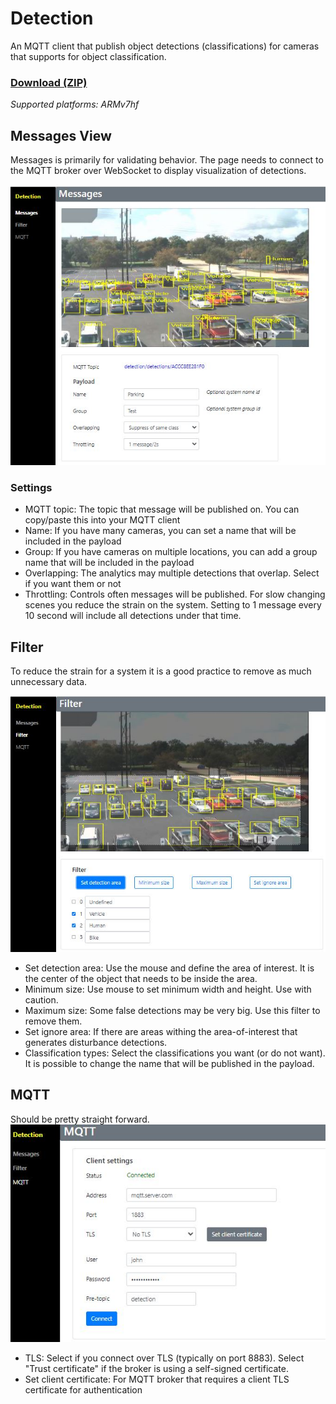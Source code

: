 # Detection
An MQTT client that publish object detections (classifications) for cameras that supports for object classification.

### [Download (ZIP)](https://files.juhlin.me/acap/detection)
*Supported platforms: ARMv7hf*

## Messages View
Messages is primarily for validating behavior.  The page needs to connect to the MQTT broker over WebSocket to display visualization of detections.

![messages](https://github.com/pandosme/acaps/raw/master/detection/images/detection-messages.jpeg)

### Settings
* MQTT topic:  The topic that message will be published on.  You can copy/paste this into your MQTT client
* Name:  If you have many cameras, you can set a name that will be included in the payload
* Group:  If you have cameras on multiple locations, you can add a group name that will be included in the payload
* Overlapping:  The analytics may multiple detections that overlap.  Select if you want them or not
* Throttling:  Controls often messages will be published.  For slow changing scenes you reduce the strain on the system.  Setting to 1 message every 10 second will include all detections under that time.

## Filter
To reduce the strain for a system it is a good practice to remove as much unnecessary data.

![messages](https://github.com/pandosme/acaps/raw/master/detection/images/detection-filter.jpeg)

* Set detection area:  Use the mouse and define the area of interest.  It is the center of the object that needs to be inside the area.
* Minimum size:  Use mouse to set minimum width and height.  Use with caution.
* Maximum size:  Some false detections may be very big.  Use this filter to remove them.
* Set ignore area:  If there are areas withing the area-of-interest that generates disturbance detections.
* Classification types:  Select the classifications you want (or do not want).  It is possible to change the name that will be published in the payload.

## MQTT
Should be pretty straight forward.
![messages](https://github.com/pandosme/acaps/raw/master/detection/images/detection-mqtt.JPG)
* TLS: Select if you connect over TLS (typically on port 8883).  Select "Trust certificate" if the broker is using a self-signed certificate.
* Set client certificate:  For MQTT broker that requires a client TLS certificate for authentication
